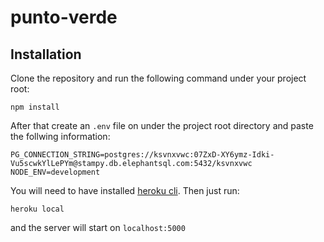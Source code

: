 # punto-verde

## Installation

Clone the repository and run the following command under your project root:

```shell
npm install
```
After that create an `.env` file on under the project root directory and paste the follwing information:

```
PG_CONNECTION_STRING=postgres://ksvnxvwc:07ZxD-XY6ymz-Idki-Vu5scwkYlLePYm@stampy.db.elephantsql.com:5432/ksvnxvwc
NODE_ENV=development
```

You will need to have installed [heroku cli](https://devcenter.heroku.com/articles/heroku-cli). Then just run:

```shell
heroku local
```

and the server will start on `localhost:5000`